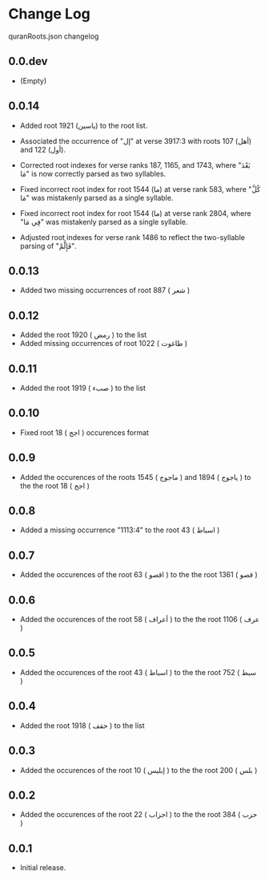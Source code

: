 # Change Log

quranRoots.json changelog

## 0.0.dev

- (Empty)

## 0.0.14

- Added root 1921 (ياسين) to the root list.

- Associated the occurrence of "إل" at verse 3917:3 with roots 107 (أهل) and 122 (أول).

- Corrected root indexes for verse ranks 187, 1165, and 1743, where "بَعْدَ مَا" is now correctly parsed as two syllables.

- Fixed incorrect root index for root 1544 (ما) at verse rank 583, where "كُلَّ مَا" was mistakenly parsed as a single syllable.

- Fixed incorrect root index for root 1544 (ما) at verse rank 2804, where "فِي مَا" was mistakenly parsed as a single syllable.

- Adjusted root indexes for verse rank 1486 to reflect the two-syllable parsing of "فَإِلَّمْ".

## 0.0.13

- Added two missing occurrences of root 887 ( شعر )

## 0.0.12

- Added the root 1920 ( رمض ) to the list
- Added missing occurrences of root 1022 ( طاغوت )

## 0.0.11

- Added the root 1919 ( صبء ) to the list

## 0.0.10

- Fixed root 18 ( اجج ) occurences format

## 0.0.9

- Added the occurences of the roots 1545 ( ماجوج ) and 1894 ( ياجوج ) to the the root 18 ( اجج )

## 0.0.8

- Added a missing occurrence "1113:4" to the root 43 ( اسباط )

## 0.0.7

- Added the occurences of the root 63 ( اقصو ) to the the root 1361 ( قصو )

## 0.0.6

- Added the occurences of the root 58 ( أعراف ) to the the root 1106 ( عرف )

## 0.0.5

- Added the occurences of the root 43 ( اسباط ) to the the root 752 ( سبط )

## 0.0.4

- Added the root 1918 ( حقف ) to the list

## 0.0.3

- Added the occurences of the root 10 ( إبليس ) to the the root 200 ( بلس )

## 0.0.2

- Added the occurences of the root 22 ( احزاب ) to the the root 384 ( حزب )

## 0.0.1

- Initial release.
